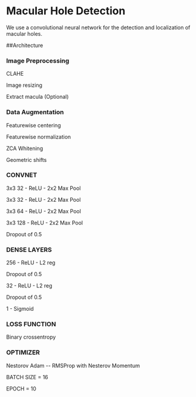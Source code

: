 # Macular Hole Detection
We use a convolutional neural network for the detection and localization of macular holes.

##Architecture

### Image Preprocessing

CLAHE

Image resizing

Extract macula (Optional)

### Data Augmentation

Featurewise centering

Featurewise normalization

ZCA Whitening

Geometric shifts

### CONVNET

3x3 32 - ReLU - 2x2 Max Pool

3x3 32 - ReLU - 2x2 Max Pool

3x3 64 - ReLU - 2x2 Max Pool

3x3 128 - ReLU - 2x2 Max Pool

Dropout of 0.5

### DENSE LAYERS

256 - ReLU - L2 reg 

Dropout of 0.5

32 - ReLU - L2 reg

Dropout of 0.5

1 - Sigmoid

### LOSS FUNCTION

Binary crossentropy

### OPTIMIZER

Nestorov Adam -- RMSProp with Nesterov Momentum


BATCH SIZE = 16

EPOCH      = 10

